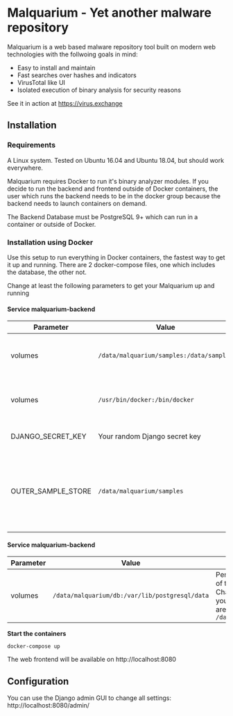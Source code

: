 # Malquarium - Yet another malware repository

Malquarium is a web based malware repository tool built on modern web technologies with the follwoing goals in mind:  

- Easy to install and maintain
- Fast searches over hashes and indicators
- VirusTotal like UI
- Isolated execution of binary analysis for security reasons

See it in action at https://virus.exchange
 
## Installation

### Requirements

A Linux system. Tested on Ubuntu 16.04 and Ubuntu 18.04, but should work everywhere.

Malquarium requires Docker to run it's binary analyzer modules. If you decide to run the backend and frontend outside of Docker containers, the user which runs the backend needs to be in the docker group because the backend needs to launch containers on demand.

The Backend Database must be PostgreSQL 9+ which can run in a container or outside of Docker.


### Installation using Docker

Use this setup to run everything in Docker containers, the fastest way to get it up and running. There are 2 docker-compose files, one which includes the database, the other not.  

Change at least the following parameters to get your Malquarium up and running

#### Service malquarium-backend

| Parameter | Value | Description |  
| --- |  --- |  --- |  
| volumes | ```/data/malquarium/samples:/data/samples``` | Persistend volume of the sample binaries. Change the path if your samples are not at ```/data/malquarium/samles``` |
| volumes | ```/usr/bin/docker:/bin/docker``` | Pass the docker binary to the backend. Change to the output of ```which docker``` if it's not ```/usr/bin/docker``` |
| DJANGO_SECRET_KEY | Your random Django secret key | You can generate one with ```head /dev/urandom | tr -dc A-Za-z0-9 | head -c 80 ; echo ''``` |   
| OUTER_SAMPLE_STORE | ```/data/malquarium/samples``` | The path where your samples are on the host, not inside the container. Needed for the binary analysis containers. Must be the same as the left part of the corresponding volumes setting |   


#### Service malquarium-backend
| Parameter | Value | Description |  
| --- |  --- |  --- |  
| volumes | ```/data/malquarium/db:/var/lib/postgresql/data``` | Persistend volume of the database. Change the path if your database files are not at ```/data/malquarium/db``` |


**Start the containers**  

	docker-compose up

The web frontend will be available on http://localhost:8080

## Configuration
You can use the Django admin GUI to change all settings: http://localhost:8080/admin/

